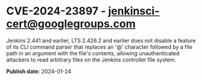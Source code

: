 # CVE-2024-23897 - jenkinsci-cert@googlegroups.com

Jenkins 2.441 and earlier, LTS 2.426.2 and earlier does not disable a feature of its CLI command parser that replaces an '@' character followed by a file path in an argument with the file's contents, allowing unauthenticated attackers to read arbitrary files on the Jenkins controller file system.

**Publish date:** 2024-01-24
